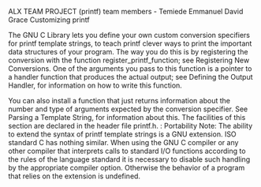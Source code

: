 ALX TEAM PROJECT (printf)
team members - Temiede Emmanuel 
		David Grace
Customizing printf

The GNU C Library lets you define your own custom conversion specifiers for printf template strings, to teach printf clever ways to print the important data structures of your program.
The way you do this is by registering the conversion with the function register_printf_function; see Registering New Conversions. One of the arguments you pass to this function is a pointer to a handler function that produces the actual output; see Defining the Output Handler, for information on how to write this function.

You can also install a function that just returns information about the number and type of arguments expected by the conversion specifier. See Parsing a Template String, for information about this.
The facilities of this section are declared in the header file printf.h.
:
Portability Note: The ability to extend the syntax of printf template strings is a GNU extension. ISO standard C has nothing similar. When using the GNU C compiler or any other compiler that interprets calls to standard I/O functions according to the rules of the language standard it is necessary to disable such handling by the appropriate compiler option. Otherwise the behavior of a program that relies on the extension is undefined.
